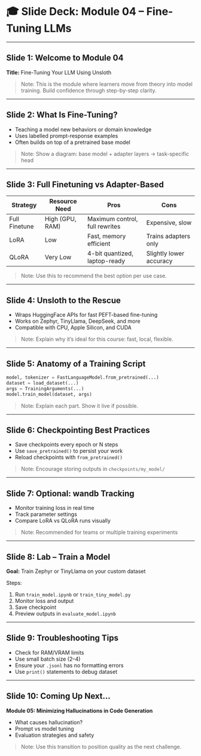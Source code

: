 # 🎓 Slide Deck: Module 04 – Fine-Tuning LLMs

---

## Slide 1: Welcome to Module 04

**Title:** Fine-Tuning Your LLM Using Unsloth

> Note: This is the module where learners move from theory into model training. Build confidence through step-by-step clarity.

---

## Slide 2: What Is Fine-Tuning?

* Teaching a model new behaviors or domain knowledge
* Uses labelled prompt-response examples
* Often builds on top of a pretrained base model

> Note: Show a diagram: base model + adapter layers → task-specific head

---

## Slide 3: Full Finetuning vs Adapter-Based

| Strategy      | Resource Need   | Pros                           | Cons                    |
| ------------- | --------------- | ------------------------------ | ----------------------- |
| Full Finetune | High (GPU, RAM) | Maximum control, full rewrites | Expensive, slow         |
| LoRA          | Low             | Fast, memory efficient         | Trains adapters only    |
| QLoRA         | Very Low        | 4-bit quantized, laptop-ready  | Slightly lower accuracy |

> Note: Use this to recommend the best option per use case.

---

## Slide 4: Unsloth to the Rescue

* Wraps HuggingFace APIs for fast PEFT-based fine-tuning
* Works on Zephyr, TinyLlama, DeepSeek, and more
* Compatible with CPU, Apple Silicon, and CUDA

> Note: Explain why it’s ideal for this course: fast, local, flexible.

---

## Slide 5: Anatomy of a Training Script

```python
model, tokenizer = FastLanguageModel.from_pretrained(...)
dataset = load_dataset(...)
args = TrainingArguments(...)
model.train_model(dataset, args)
```

> Note: Explain each part. Show it live if possible.

---

## Slide 6: Checkpointing Best Practices

* Save checkpoints every epoch or N steps
* Use `save_pretrained()` to persist your work
* Reload checkpoints with `from_pretrained()`

> Note: Encourage storing outputs in `checkpoints/my_model/`

---

## Slide 7: Optional: wandb Tracking

* Monitor training loss in real time
* Track parameter settings
* Compare LoRA vs QLoRA runs visually

> Note: Recommended for teams or multiple training experiments

---

## Slide 8: Lab – Train a Model

**Goal:** Train Zephyr or TinyLlama on your custom dataset

Steps:

1. Run `train_model.ipynb` or `train_tiny_model.py`
2. Monitor loss and output
3. Save checkpoint
4. Preview outputs in `evaluate_model.ipynb`

---

## Slide 9: Troubleshooting Tips

* Check for RAM/VRAM limits
* Use small batch size (2–4)
* Ensure your `.jsonl` has no formatting errors
* Use `print()` statements to debug dataset

---

## Slide 10: Coming Up Next…

**Module 05: Minimizing Hallucinations in Code Generation**

* What causes hallucination?
* Prompt vs model tuning
* Evaluation strategies and safety

> Note: Use this transition to position quality as the next challenge.
